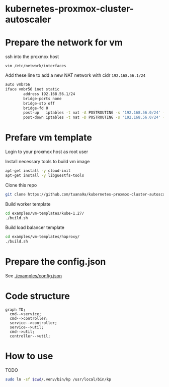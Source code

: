 # kubernetes-proxmox-cluster-autoscaler

# Prepare the network for vm

ssh into the proxmox host

`vim /etc/network/interfaces`

Add these line to add a new NAT network with cidr `192.168.56.1/24`

```bash
auto vmbr56
iface vmbr56 inet static
        address 192.168.56.1/24
        bridge-ports none
        bridge-stp off
        bridge-fd 0
        post-up   iptables -t nat -A POSTROUTING -s '192.168.56.0/24' -o vmbr0 -j MASQUERADE
        post-down iptables -t nat -D POSTROUTING -s '192.168.56.0/24' -o vmbr0 -j MASQUERADE
```

# Prefare vm template

Login to your proxmox host as root user

Install necessary tools to build vm image

```bash
apt-get install -y cloud-init
apt-get install -y libguestfs-tools
```

Clone this repo

```bash
git clone https://github.com/tuana9a/kubernetes-proxmox-cluster-autoscaler.git
```

Build worker template

```bash
cd examples/vm-templates/kube-1.27/
./build.sh
```

Build load balancer template

```bash
cd examples/vm-templates/haproxy/
./build.sh
```

# Prepare the config.json

See [./examples/config.json](./examples/config.json)

# Code structure

```mermaid
graph TD;
  cmd-->service;
  cmd-->controller;
  service-->controller;
  service-->util;
  cmd-->util;
  controller-->util;
```

# How to use

TODO

```bash
sudo ln -sf $cwd/.venv/bin/kp /usr/local/bin/kp
```
